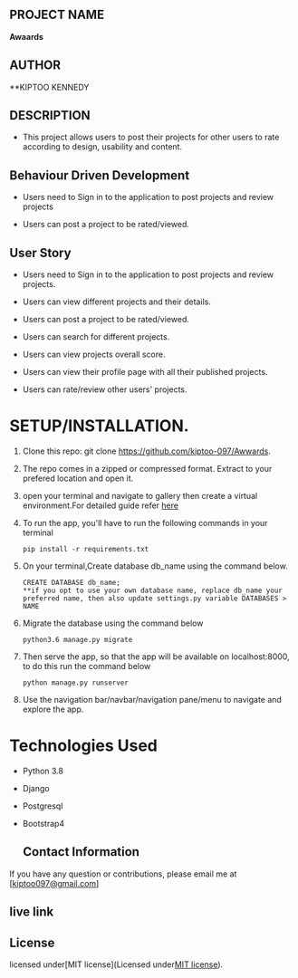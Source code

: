 ## PROJECT NAME 
**Awaards**


## AUTHOR 
**KIPTOO KENNEDY

## DESCRIPTION
- This project allows users to post their projects for other users to rate according to design, usability and content. 



## Behaviour Driven Development
- Users need to Sign in to the application to post projects and review projects

- Users can post a project to be rated/viewed.


## User Story

- Users need to Sign in to the application to post projects and review projects.

- Users can view different projects and their details. 

- Users can post a project to be rated/viewed.

- Users can search for different projects.

-  Users can view projects overall score. 

-  Users can view their profile page with all their published projects. 

-  Users can rate/review other users' projects.



# **SETUP/INSTALLATION.**



1. Clone this repo: git clone https://github.com/kiptoo-097/Awwards.
2. The repo comes in a zipped or compressed format. Extract to your prefered location and open it.
3. open your terminal and navigate to gallery then create a virtual environment.For detailed guide refer  [here](https://packaging.python.org/guides/installing-using-pip-and-virtualenv/)
3. To run the app, you'll have to run the following commands in your terminal
    
    
       pip install -r requirements.txt
4. On your terminal,Create database db_name using the command below.


       CREATE DATABASE db_name; 
       **if you opt to use your own database name, replace db_name your preferred name, then also update settings.py variable DATABASES > NAME

5. Migrate the database using the command below


       python3.6 manage.py migrate
6. Then serve the app, so that the app will be available on localhost:8000, to do this run the command below


       python manage.py runserver
7. Use the navigation bar/navbar/navigation pane/menu to navigate and explore the app.


# Technologies Used

* Python 3.8
* Django
* Postgresql
* Bootstrap4


  ## Contact Information   
If you have any question or contributions, please email me at [kiptoo097@gmail.com]  


## live link 


## License
licensed under[MIT license](Licensed under[MIT license](https://github.com/kiptoo-097/Awwards/blob/master/LICENSE.md)).
  